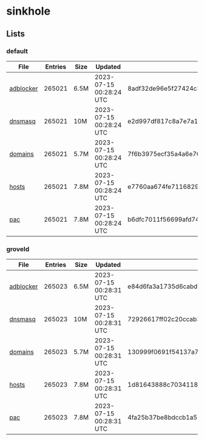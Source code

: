 # sinkhole

## Lists

### default

|File|Entries|Size|Updated|Hash|
|-|-|-|-|-|
|[adblocker](https://raw.githubusercontent.com/groveld/sinkhole/lists/default/adblocker.txt)|265021|6.5M|2023-07-15 00:28:24 UTC|8adf32de96e5f27424c346bdb9d6df0f63ed655e6fa3569554f7d08b096d26a2|
|[dnsmasq](https://raw.githubusercontent.com/groveld/sinkhole/lists/default/dnsmasq.txt)|265021|10M|2023-07-15 00:28:24 UTC|e2d997df817c8a7e7a1ee2832b1df29ef50fec7ff0d9200cc975470017c96059|
|[domains](https://raw.githubusercontent.com/groveld/sinkhole/lists/default/domains.txt)|265021|5.7M|2023-07-15 00:28:24 UTC|7f6b3975ecf35a4a6e767954517708b3ac40cdea43ae9200d293a65f46593b40|
|[hosts](https://raw.githubusercontent.com/groveld/sinkhole/lists/default/hosts.txt)|265021|7.8M|2023-07-15 00:28:24 UTC|e7760aa674fe71168296090c4d51fc5fa02192f63ffc6096e66ae3c7d6a75e7f|
|[pac](https://raw.githubusercontent.com/groveld/sinkhole/lists/default/pac.txt)|265021|7.8M|2023-07-15 00:28:24 UTC|b6dfc7011f56699afd74e336169c3a7b7fd0cd1779745952db56f268453be5c4|

### groveld

|File|Entries|Size|Updated|Hash|
|-|-|-|-|-|
|[adblocker](https://raw.githubusercontent.com/groveld/sinkhole/lists/groveld/adblocker.txt)|265023|6.5M|2023-07-15 00:28:31 UTC|e84d6fa3a1735d6cabde32699d9c3ae5ee644201af65faefbe904ccbe3abc1c7|
|[dnsmasq](https://raw.githubusercontent.com/groveld/sinkhole/lists/groveld/dnsmasq.txt)|265023|10M|2023-07-15 00:28:31 UTC|72926617ff02c20ccab38e9baa00494c083fac2ee306ae541ece9abdc059ea90|
|[domains](https://raw.githubusercontent.com/groveld/sinkhole/lists/groveld/domains.txt)|265023|5.7M|2023-07-15 00:28:31 UTC|130999f0691f54137a74364c100b9104242965d3e121e9389bb1d9d2561cda09|
|[hosts](https://raw.githubusercontent.com/groveld/sinkhole/lists/groveld/hosts.txt)|265023|7.8M|2023-07-15 00:28:31 UTC|1d81643888c7034118d13ea3397fd93f61e098f8f26ffcd8c4a78b10eee5aff7|
|[pac](https://raw.githubusercontent.com/groveld/sinkhole/lists/groveld/pac.txt)|265023|7.8M|2023-07-15 00:28:31 UTC|4fa25b37be8bdccb1a5262b95920ea3444be288bb900c5751aa39d9cf687e91e|
